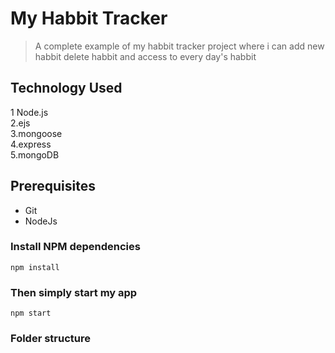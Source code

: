 # My Habbit Tracker
>A complete example of my habbit tracker project where i can add new habbit delete habbit and access to every day's habbit 

## Technology Used
1 Node.js<br>
2.ejs<br>
3.mongoose<br>
4.express<br>
5.mongoDB<br>

## Prerequisites
- Git
- NodeJs
### Install NPM dependencies
`npm install`
### Then simply start my app
`npm start`
### Folder structure
